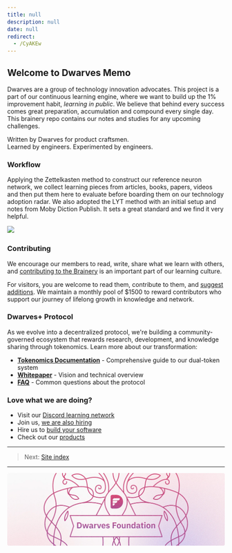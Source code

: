 ```yaml
---
title: null
description: null
date: null
redirect:
  - /CyAKEw
---
```


## Welcome to Dwarves Memo

Dwarves are a group of technology innovation advocates. This project is a part of our continuous learning engine, where we want to build up the 1% improvement habit, *learning in public*. We believe that behind every success comes great preparation, accumulation and compound every single day. This brainery repo contains our notes and studies for any upcoming challenges.

Written by Dwarves for product craftsmen.\
Learned by engineers. Experimented by engineers.

### Workflow

Applying the Zettelkasten method to construct our reference neuron network, we collect learning pieces from articles, books, papers, videos and then put them here to evaluate before boarding them on our technology adoption radar. We also adopted the LYT method with an initial setup and notes from Moby Diction Publish. It sets a great standard and we find it very helpful.

![](handbook/memo/assets/content-level.webp)

### Contributing

We encourage our members to read, write, share what we learn with others, and [contributing to the Brainery](CONTRIBUTING.md) is an important part of our learning culture.

For visitors, you are welcome to read them, contribute to them, and [suggest additions](discord.gg/dfoundation). We maintain a monthly pool of $1500 to reward contributors who support our journey of lifelong growth in knowledge and network.

### Dwarves+ Protocol

As we evolve into a decentralized protocol, we're building a community-governed ecosystem that rewards research, development, and knowledge sharing through tokenomics. Learn more about our transformation:

- **[Tokenomics Documentation](misc/tokenomics/README.md)** - Comprehensive guide to our dual-token system
- **[Whitepaper](misc/tokenomics/whitepaper.md)** - Vision and technical overview
- **[FAQ](misc/tokenomics/faq.md)** - Common questions about the protocol

### Love what we are doing?

- Visit our [Discord learning network](https://discord.gg/dfoundation)
- Join us, [we are also hiring](https://memo.d.foundation/careers)
- Hire us to [build your software](https://d.foundation)
- Check out our [products](https://superbits.co)

---

> Next: [Site index](links.md)

---
![](assets/home_cover.webp)
